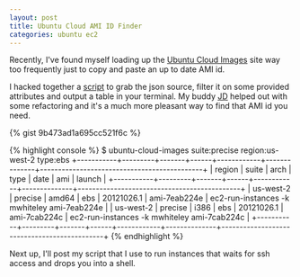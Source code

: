 ```yaml
---
layout: post
title: Ubuntu Cloud AMI ID Finder
categories: ubuntu ec2
---
```


Recently, I've found myself loading up the [Ubuntu Cloud
Images][ubuntu-cloud-images] site way too frequently just to copy and paste an
up to date AMI id.

I hacked together a [script][gist] to grab the json source, filter it on some
provided attributes and output a table in your terminal. My buddy [JD][jd]
helped out with some refactoring and it's a much more pleasant way to find that
AMI id you need.

{% gist 9b473ad1a695cc521f6c %}

{% highlight console %}
$ ubuntu-cloud-images suite:precise region:us-west-2 type:ebs
+-----------+---------+-------+------+------------+--------------+---------------------------------------------+
| region    | suite   | arch  | type | date       | ami          | launch                                      |
+-----------+---------+-------+------+------------+--------------+---------------------------------------------+
| us-west-2 | precise | amd64 | ebs  | 20121026.1 | ami-7eab224e | ec2-run-instances -k mwhiteley ami-7eab224e |
| us-west-2 | precise | i386  | ebs  | 20121026.1 | ami-7cab224c | ec2-run-instances -k mwhiteley ami-7cab224c |
+-----------+---------+-------+------+------------+--------------+---------------------------------------------+
{% endhighlight %}

Next up, I'll post my script that I use to run instances that waits for ssh
access and drops you into a shell.

[ubuntu-cloud-images]: http://cloud-images.ubuntu.com/
[gist]: https://gist.github.com/9b473ad1a695cc521f6c
[jd]: https://github.com/jdhuntington
